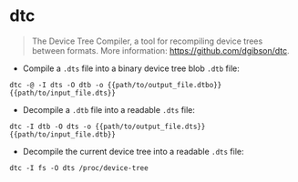 # dtc

> The Device Tree Compiler, a tool for recompiling device trees between formats.
> More information: <https://github.com/dgibson/dtc>.

- Compile a `.dts` file into a binary device tree blob `.dtb` file:

`dtc -@ -I dts -O dtb -o {{path/to/output_file.dtbo}} {{path/to/input_file.dts}}`

- Decompile a `.dtb` file into a readable `.dts` file:

`dtc -I dtb -O dts -o {{path/to/output_file.dts}} {{path/to/input_file.dtb}}`

- Decompile the current device tree into a readable `.dts` file:

`dtc -I fs -O dts /proc/device-tree`
